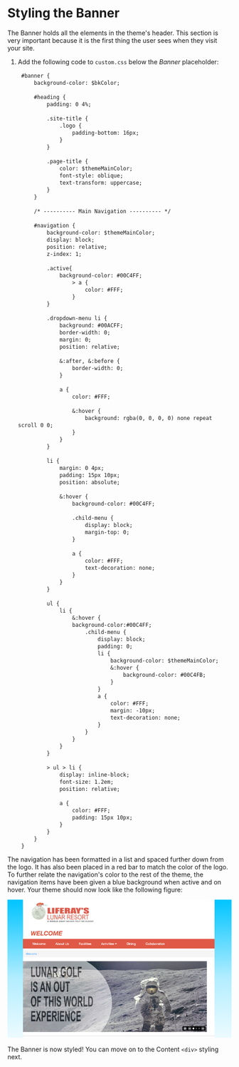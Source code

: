 # Styling the Banner

The Banner holds all the elements in the theme's header. This section is very
important because it is the first thing the user sees when they visit your site.

1. Add the following code to `custom.css` below the *Banner* placeholder:

        #banner {
            background-color: $bkColor;

            #heading {
                padding: 0 4%;

                .site-title {
                    .logo {
                        padding-bottom: 16px;
                    }
                }

                .page-title {
                    color: $themeMainColor;
                    font-style: oblique;
                    text-transform: uppercase;
                }
            }

            /* ---------- Main Navigation ---------- */

            #navigation {
                background-color: $themeMainColor;
                display: block;
                position: relative;
                z-index: 1;

                .active{
                    background-color: #00C4FF;
                        > a {
                            color: #FFF;
                        }
                }        
                
                .dropdown-menu li {
                    background: #00ACFF;
                    border-width: 0;
                    margin: 0;
                    position: relative;

                    &:after, &:before {
                        border-width: 0;
                    }

                    a {
                        color: #FFF;

                        &:hover {
                            background: rgba(0, 0, 0, 0) none repeat scroll 0 0;
                        }
                    }
                }

                li {
                    margin: 0 4px;
                    padding: 15px 10px;
                    position: absolute;

                    &:hover {
                        background-color: #00C4FF;

                        .child-menu {
                            display: block;
                            margin-top: 0;
                        }

                        a {
                            color: #FFF;
                            text-decoration: none;
                        }
                    }
                }

                ul {
                    li {
                        &:hover {
                        background-color:#00C4FF;
                            .child-menu {
                                display: block;
                                padding: 0;
                                li {
                                    background-color: $themeMainColor;
                                    &:hover {
                                        background-color: #00C4FB;
                                    }
                                }
                                a {
                                    color: #FFF;
                                    margin: -10px;
                                    text-decoration: none;
                                }
                            }
                        }
                    }
                }

                > ul > li {
                    display: inline-block;
                    font-size: 1.2em;
                    position: relative;

                    a {
                        color: #FFF;
                        padding: 15px 10px;
                    }
                }
            }
        }

The navigation has been formatted in a list and spaced further down from the
logo. It has also been placed in a red bar to match the color of the logo. To
further relate the navigation's color to the rest of the theme, the navigation
items have been given a blue background when active and on hover. Your theme
should now look like the following figure:

![Figure 1: The updated navigation bar brings the banner together and completes the header.](../../images/css-banner.png)

The Banner is now styled! You can move on to the Content `<div>` styling next.